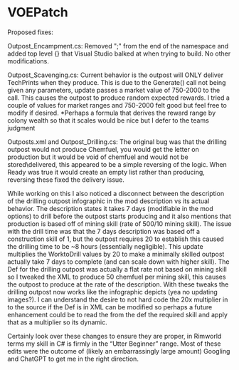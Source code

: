 # VOEPatch

Proposed fixes:

Outpost_Encampment.cs: Removed ";" from the end of the namespace and added top level {} that Visual Studio balked at when trying to build. No other modifications.

Outpost_Scavenging.cs: Current behavior is the outpost will ONLY deliver TechPrints when they produce. This is due to the Generate() call not being given any parameters, update passes a market value of 750-2000 to the call. This causes the outpost to produce random expected rewards. I tried a couple of values for market ranges and 750-2000 felt good but feel free to modify if desired. *Perhaps a formula that derives the reward range by colony wealth so that it scales would be nice but I defer to the teams judgment

Outposts.xml and Outpost_Drilling.cs: The original bug was that the drilling outpost would not produce Chemfuel, you would get the letter on production but it would be void of chemfuel and would not be stored\delivered, this appeared to be a simple reversing of the logic. When Ready was true it would create an empty list rather than producing, reversing these fixed the delivery issue.

While working on this I also noticed a disconnect between the description of the drilling outpost infographic in the mod description vs its actual behavior. The description states it takes 7 days (modifiable in the mod options) to drill before the outpost starts producing and it also mentions that production is based off of mining skill (rate of 500/10 mining skill). The issue with the drill time was that the 7 days description was based off a construction skill of 1, but the outpost requires 20 to establish this caused the drilling time to be ~8 hours (essentially negligible). This update multiplies the WorktoDrill values by 20 to make a minimally skilled outpost actually take 7 days to complete (and can scale down with higher skill). The Def for the drilling outpost was actually a flat rate not based on mining skill so I tweaked the XML to produce 50 chemfuel per mining skill, this causes the outpost to produce at the rate of the description. With these tweaks the drilling outpost now works like the infographic depicts (yea no updating images?).  I can understand the desire to not hard code the 20x multiplier in to the source if the Def is in XML can be modified so perhaps a future enhancement could be to read the from the def the required skill and apply that as a multiplier so its dynamic.

Certainly look over these changes to ensure they are proper, in Rimworld terms my skill in C# is firmly in the “Utter Beginner” range. Most of these edits were the outcome of (likely an embarrassingly large amount) Googling and ChatGPT to get me in the right direction.
